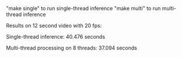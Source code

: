 "make single" to run single-thread inference
"make multi" to run multi-thread inference


Results on 12 second video with 20 fps:

Single-thread inference: 40.476 seconds 

Multi-thread processing on 8 threads: 37.094 seconds